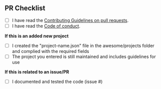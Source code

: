 ## PR Checklist

- [ ] I have read the [Contributing Guidelines on pull requests](https://github.com/European-OpenSource/awesome-opensource-projects/blob/main/CONTRIBUTING.md#pull-requests).
- [ ] I have read the [Code of conduct](https://github.com/European-OpenSource/awesome-opensource-projects/blob/main/CODE_OF_CONDUCT.md).

**If this is an added new project**

- [ ] I created the "project-name.json" file in the awesome/projects folder and complied with the required fields
- [ ] The project you entered is still maintained and includes guidelines for use

**If this is related to an issue/PR**

- [ ] I documented and tested the code (issue #)
